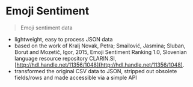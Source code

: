 # Emoji Sentiment

> Emoji sentiment data

- lightweight, easy to process JSON data
- based on the work of Kralj Novak, Petra; Smailović, Jasmina; Sluban, Borut and Mozetič, Igor, 2015, Emoji Sentiment Ranking 1.0, Slovenian language resource repository CLARIN.SI, [http://hdl.handle.net/11356/1048](http://hdl.handle.net/11356/1048).
- transformed the original CSV data to JSON, stripped out obsolete fields/rows and made accessible via a simple API
